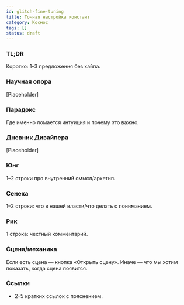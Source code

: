 ```yaml
---
id: glitch-fine-tuning
title: Точная настройка констант
category: Космос
tags: []
status: draft
---
```


### TL;DR

Коротко: 1–3 предложения без хайпа.

### Научная опора

[Placeholder]

### Парадокс

Где именно ломается интуиция и почему это важно.

### Дневник Дивайпера

[Placeholder]

### Юнг

1–2 строки про внутренний смысл/архетип.

### Сенека

1–2 строки: что в нашей власти/что делать с пониманием.

### Рик

1 строка: честный комментарий.

### Сцена/механика

Если есть сцена — кнопка «Открыть сцену». Иначе — что мы хотим показать, когда сцена появится.

### Ссылки

- 2–5 кратких ссылок с пояснением.
